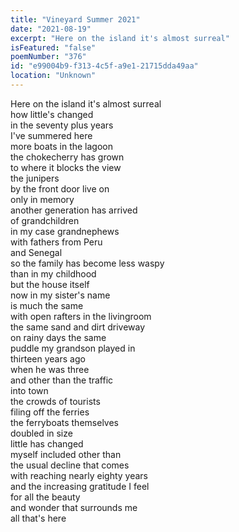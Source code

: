 ```yaml
---
title: "Vineyard Summer 2021"
date: "2021-08-19"
excerpt: "Here on the island it's almost surreal"
isFeatured: "false"
poemNumber: "376"
id: "e99004b9-f313-4c5f-a9e1-21715dda49aa"
location: "Unknown"
---
```


Here on the island it's almost surreal  
how little's changed  
in the seventy plus years  
I've summered here  
more boats in the lagoon  
the chokecherry has grown  
to where it blocks the view  
the junipers  
by the front door live on  
only in memory  
another generation has arrived  
of grandchildren  
in my case grandnephews  
with fathers from Peru  
and Senegal  
so the family has become less waspy  
than in my childhood  
but the house itself  
now in my sister's name  
is much the same  
with open rafters in the livingroom  
the same sand and dirt driveway  
on rainy days the same  
puddle my grandson played in  
thirteen years ago  
when he was three  
and other than the traffic  
into town  
the crowds of tourists  
filing off the ferries  
the ferryboats themselves  
doubled in size  
little has changed  
myself included other than  
the usual decline that comes  
with reaching nearly eighty years  
and the increasing gratitude I feel  
for all the beauty  
and wonder that surrounds me  
all that's here
